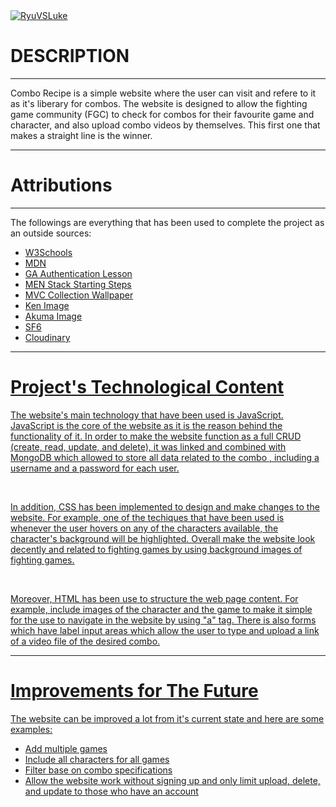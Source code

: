 <a href="https://unit-2-prj-combo-recipe.onrender.com">
    <img src="https://wiki.supercombo.gg/images/thumb/b/be/SF6_Akuma_Portrait.png/738px-SF6_Akuma_Portrait.png?20240429100351" alt="RyuVSLuke">
    </a>

<h1>DESCRIPTION</h1> 
<hr>
<p>Combo Recipe is a simple website where the user can visit and refere to it as it's liberary for combos. The website is designed to allow the fighting game community (FGC)
 to check for combos for their favourite game and character, and also upload combo videos by themselves. 
This first one that makes a straight line is the winner. </p>

<hr>
<h1>Attributions</h1>
<hr>
<p>The followings are everything that has been used to complete the project as an outside sources:</p>
<ul>
<li><a href="https://www.w3schools.com/">W3Schools</li>
<li><a href="https://developer.mozilla.org/en-US/">MDN</li>
<li><a href="https://github.com/GA-SEB-8/Unit02-Week02-Day02-Session-Auth">GA Authentication Lesson</li>
<li><a href="https://docs.google.com/document/d/1czHoq4TQl0Ww6uAZqEA5kuc3owU5chLGUIvBcHDCFWs/edit?tab=t.0">MEN Stack Starting Steps</li>
<li><a href="https://pbs.twimg.com/media/GQXjDE_bYAAsoZI?format=jpg&name=4096x4096">MVC Collection Wallpaper</li>
<li><a href="https://wiki.supercombo.gg/images/thumb/0/05/SF6_Ken_Portrait.png/450px-SF6_Ken_Portrait.png">Ken Image</li>
<li><a href="https://wiki.supercombo.gg/images/thumb/b/be/SF6_Akuma_Portrait.png/450px-SF6_Akuma_Portrait.png">Akuma Image</li>
<li><a href="https://wiki.supercombo.gg/images/4/42/SF6_Logo.png">SF6</li>
<li><a href="https://console.cloudinary.com/app/product-explorer">Cloudinary</li>
</ul>
<hr>
<h1>Project's Technological Content</h1>
<p>The website's main technology that have been used is JavaScript. JavaScript is the core of the website as it is the reason behind the functionality of it. 
In order to make the website function as a full CRUD (create, read, update, and delete), it was linked and combined with MongoDB which allowed to store all data related to the combo
, including a username and a password for each user.
 </p>
<br>
<p>In addition, CSS has been implemented to design and make changes to the website. For example, one of the techiques that have been used is 
whenever the user hovers on any of the characters available, the character's background will be highlighted. Overall make the website look decently and related to fighting games by using background images of fighting games. </p>
<br>
<p>Moreover, HTML has been use to structure the web  page content. For example, include images of the character and the game to make it simple for the use to navigate in the 
website by using "a" tag. There is also forms which have label input areas which allow the user to type and upload a link of a video file of the desired combo. </p>
<hr>
<h1>Improvements for The Future</h1>
<p>The website can be improved a lot from it's current state and here are some examples: 
</p>
<ul>
  <li>Add multiple games</li>
  <li>Include all characters for all games</li>
  <li>Filter base on combo specifications</li>
  <li>Allow the website work without signing up and only limit upload, delete, and update to those who have an account</li>
</ul>

